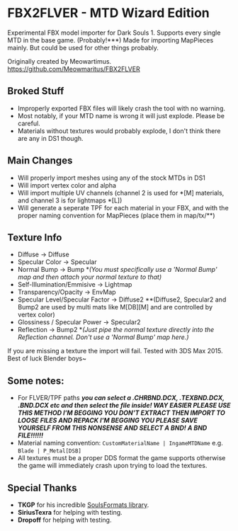 # FBX2FLVER - MTD Wizard Edition
Experimental FBX model importer for Dark Souls 1.
Supports every single MTD in the base game. (Probably!***)
Made for importing MapPieces mainly. But could be used for other things probably.

Originally created by Meowartimus.
https://github.com/Meowmaritus/FBX2FLVER

## Broked Stuff
* Improperly exported FBX files will likely crash the tool with no warning.
* Most notably, if your MTD name is wrong it will just explode. Please be careful.
* Materials without textures would probably explode, I don't think there are any in DS1 though.

## Main Changes
* Will properly import meshes using any of the stock MTDs in DS1
* Will import vertex color and alpha
* Will import multiple UV channels (channel 2 is used for *[M] materials, and channel 3 is for lightmaps *[L])
* Will generate a seperate TPF for each material in your FBX, and with the proper naming convention for MapPieces (place them in map/tx/**)

## Texture Info
* Diffuse -> Diffuse
* Specular Color -> Specular
* Normal Bump -> Bump                        **(You must specifically use a 'Normal Bump' map and then attach your normal texture to that)*
* Self-Illumination/Emmisive -> Lightmap
* Transparency/Opacity -> EnvMap
* Specular Level/Specular Factor -> Diffuse2        **(Diffuse2, Specular2 and Bump2 are used by multi mats like M[DB][M] and are controlled by vertex color)
* Glossiness / Specular Power -> Specular2
* Reflection -> Bump2                               **(Just pipe the normal texture directly into the Reflection channel. Don't use a 'Normal Bump' map here.)*

If you are missing a texture the import will fail. Tested with 3DS Max 2015. Best of luck Blender boys~

## Some notes:
* For FLVER/TPF paths ***you can select a .CHRBND.DCX, .TEXBND.DCX, .BND.DCX etc and then select the file inside! WAY EASIER PLEASE USE THIS METHOD I'M BEGGING YOU DON'T EXTRACT THEN IMPORT TO LOOSE FILES AND REPACK I'M BEGGING YOU PLEASE SAVE YOURSELF FROM THIS NONSENSE AND SELECT A BND! A BND FILE!!!!!!***
* Material naming convention: `CustomMaterialName | IngameMTDName` e.g. `Blade | P_Metal[DSB]`
* All textures must be a proper DDS format the game supports otherwise the game will immediately crash upon trying to load the textures.

## Special Thanks
* **TKGP** for his incredible [SoulsFormats library](https://github.com/JKAnderson/SoulsFormats).
* **SiriusTexra** for helping with testing.
* **Dropoff** for helping with testing.
